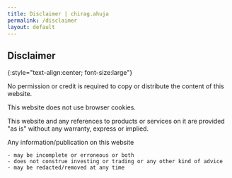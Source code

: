 ```yaml
---
title: Disclaimer | chirag.ahuja
permalink: /disclaimer
layout: default
---
```


## Disclaimer
{:style="text-align:center; font-size:large"}

No permission or credit is required to copy or distribute the content of this website.

This website does not use browser cookies.

This website and any references to products or services on it are provided "as is" without any warranty, express or implied.

Any information/publication on this website

    - may be incomplete or erroneous or both
    - does not construe investing or trading or any other kind of advice
    - may be redacted/removed at any time
